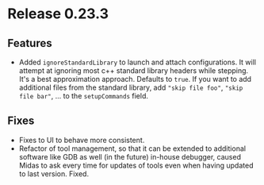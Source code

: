# Release 0.23.3

## Features
- Added `ignoreStandardLibrary` to launch and attach configurations. It will attempt at ignoring most c++ standard library headers while stepping. It's a best approximation approach. Defaults to `true`. If you want to add additional files from the standard library, add `"skip file foo"`, `"skip file bar"`, ... to the `setupCommands` field.


## Fixes
- Fixes to UI to behave more consistent.
- Refactor of tool management, so that it can be extended to additional software like GDB as well (in the future) in-house debugger, caused Midas to ask every time for updates of tools even when having updated to last version. Fixed.